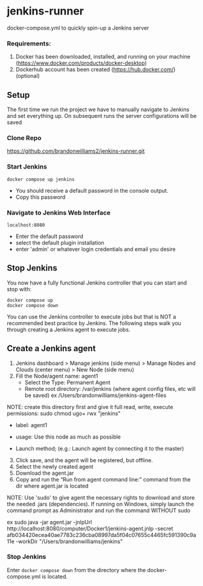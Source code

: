 # jenkins-runner
docker-compose.yml to quickly spin-up a Jenkins server

### Requirements:
1. Docker has been downloaded, installed, and running on your machine (https://www.docker.com/products/docker-desktop)
2. Dockerhub account has been created (https://hub.docker.com/) (optional)


## Setup
The first time we run the project we have to manually navigate to Jenkins and set everything up. On subsequent runs the server configurations will be saved

### Clone Repo
https://github.com/brandonwilliams2/jenkins-runner.git

### Start Jenkins 
````
docker compose up jenkins
````
- You should receive a default password in the console output. 
-  Copy this password


### Navigate to Jenkins Web Interface
````
localhost:8080 
````
- Enter the default password
- select the default plugin installation
- enter 'admin' or whatever login credentials and email you desire

## Stop Jenkins
You now have a fully functional Jenkins controller that you can start and stop with:
````
docker compose up
docker compose down
````
You can use the Jenkins controller to execute jobs but that is NOT a recommended best practice by Jenkins.
The following steps walk you through creating a Jenkins agent to execute jobs.


## Create a Jenkins agent
1. Jenkins dashboard > Manage jenkins (side menu) > Manage Nodes and Clouds (center menu) > New Node (side menu)
2. Fill the Node/agent name: agent1
   - Select the Type: Permanent Agent
   - Remote root directory: /var/jenkins (where agent config files, etc will be saved) ex /Users/brandonwilliams/jenkins-agent-files
  
 NOTE: create this directory first and give it full read, write, execute permissions: sudo chmod ugo+ rwx "jenkins"
   
   - label: agent1 
   
   - usage: Use this node as much as possible
   
   - Launch method; (e.g.: Launch agent by connecting it to the master)
   
3. Click save, and the agent will be registered, but offline. 
4. Select the newly created agent
5. Download the agent.jar
6. Copy and run the “Run from agent command line:” command from the dir where agent.jar is located

NOTE: Use 'sudo' to give agent the necessary rights to download and store the needed .jars (dependencies). If running on Windows, simply launch the command prompt as Administrator and run the command WITHOUT sudo

ex 
sudo java -jar agent.jar -jnlpUrl http://localhost:8080/computer/Docker1/jenkins-agent.jnlp -secret afb034420ecea40ae7783c236cba08997da5f04c07655c4465fc591390c9a11e -workDir "/Users/brandonwilliams/jenkins"


### Stop Jenkins
Enter `docker compose down` from the directory where the docker-compose.yml is located.
